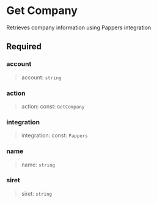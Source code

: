 # Get Company

Retrieves company information using Pappers integration

## Required

### account

>account: `string`

### action

>action: const: `GetCompany`

### integration

>integration: const: `Pappers`

### name

>name: `string`

### siret

>siret: `string`


